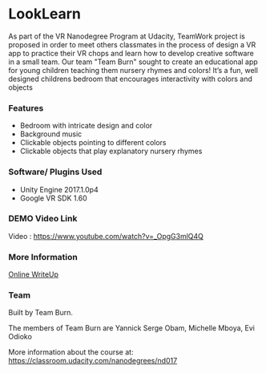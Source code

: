 # LookLearn
As part of the VR Nanodegree Program at Udacity,  TeamWork project is proposed in order to meet others classmates  in the process of design a VR app to practice their VR chops and learn how to develop creative software in a small team. Our team "Team Burn" sought to create an educational app for young children teaching them nursery rhymes and colors! It’s a fun, well designed childrens bedroom that encourages interactivity with colors and objects

### Features
* Bedroom with intricate design and color
* Background music
* Clickable objects pointing to different colors
* Clickable objects that play explanatory nursery rhymes

### Software/ Plugins Used
* Unity Engine 2017.1.0p4
* Google VR SDK 1.60


### DEMO Video Link
Video : https://www.youtube.com/watch?v=_OpgG3mlQ4Q

### More Information
[Online WriteUp](https://medium.com/@yannicksergeobam/looklearn-vr-project-bf3b886c604c)

### Team
Built by Team Burn.

The members of Team Burn are Yannick Serge Obam, Michelle Mboya, 
Evi Odioko 

More information about the course at: https://classroom.udacity.com/nanodegrees/nd017
